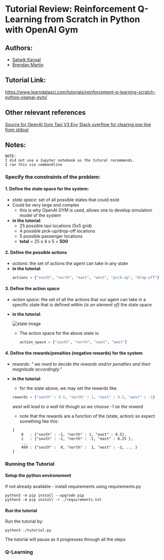 # Tutorial Review: Reinforcement Q-Learning from Scratch in Python with OpenAI Gym

## Authors:
* [Satwik Kansal](https://www.learndatasci.com/author/satwik)
* [Brendan Martin](https://www.learndatasci.com/author/brendan)

## Tutorial Link:
<https://www.learndatasci.com/tutorials/reinforcement-q-learning-scratch-python-openai-gym/>

## Other relevant references
[Source for OpenAI Gym Taxi V3 Env](https://github.com/openai/gym/blob/master/gym/envs/toy_text/taxi.py)
[Stack overflow for clearing one line from stdout](https://stackoverflow.com/questions/44565704/how-to-clear-only-last-one-line-in-python-output-console/51388326)

## Notes:
```
NOTE:
I did not use a Jupyter notebook as the tutoral recommends.
I ran this via commandline
```

### Specify the constraints of the problem:

#### 1. Define the state space for the system:
* *state space*: set of all possible states that could exist
* Could be very large and complex
  * this is why OpenAI GYM is used, allows one to develop simulation model of the system
* __in the tutorial__:
  * 25 possible taxi locations (5x5 grid)
  * 4 possible pick-up/drop-off locations
  * 5 possible passenger locations
  * __total__ = 25 x 4 x 5 = __500__

#### 2. Define the possible actions
* *actions*: the set of actions the agent can take in any state
* __in the tutorial__:
  ```python 
  actions = {"south", "north", "east", "west", "pick-up", "drop-off"}
  ```

#### 3. Define the action space
* *action space*: the set of all the actions that our agent can take in a specific state that is defined within *(is an element of)* the state space
* __in the tutorial__:

  ![state image](https://storage.googleapis.com/lds-media/images/Reinforcement_Learning_Taxi_Env.width-1200.png)

  * The action space for the above state is:
    ```python
    action_space = {"south", "north", "east", "west"}
    ```
    
#### 4. Define the rewards/penalties (negative rewards) for the system
* *rewards*: *" we need to decide the rewards and/or penalties and their magnitude accordingly."*
* __in the tutorial__:
  * for the state above, we may set the rewards like:
  ```python
  rewards = {"south" : 0.5, "north" : 1, "east" : 0.5, "west" : -1}
  ```
  *west will lead to a wall hit though so we choose -1 as the reward*

  * note that the rewards are a function of the (state, action) so expect something like this:
  ```
  {
      0   : {"south" : -1, "north" : 1, "east" : 0.5},
      1   : {"south" : -1, "north" : -1, "east" : 0.25 },
      ...
      499 : {"south" :  0, "north" :  1, "east" : -1, ... }
  }
  ```

### Running the Tutorial
#### Setup the python environement
If not already available - install requirements using requirements.py
```shell
python3 -m pip install --upgrade pip
python3 -m pip install -r ./requirements.txt
```

#### Run the tutorial
Run the tutorial by:
```shell
python3 ./tutorial.py
```
The tutorial will pause as it progresses through all the steps

### Q-Learning


